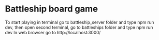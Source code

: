 # Battleship board game
To start playing in terminal go to battleship_server folder and type npm run dev, then open second terminal, go to battleships folder and type npm run dev
In web browser go to http://localhost:3000/
